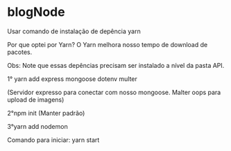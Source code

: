 # blogNode

Usar comando de instalação de depência yarn

Por que optei por Yarn?
O Yarn melhora nosso tempo de download de pacotes.

Obs: Note que essas depências precisam ser instalado a nível da pasta API.

1° yarn add express mongoose dotenv multer 

(Servidor expresso para conectar com nosso mongoose. 
Malter oops para upload de imagens)

2°npm init (Manter padrão)

3°yarn add nodemon

Comando para iniciar: yarn start

